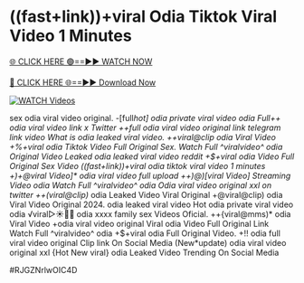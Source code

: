 # ((fast+link))+viral Odia Tiktok Viral Video 1 Minutes


[🌐 CLICK HERE 🟢==►► WATCH NOW](https://gitload.pages.dev/)

[🔴 CLICK HERE 🌐==►► Download Now](https://gitload.pages.dev/)

[![WATCH Videos](https://i.imgur.com/dJHk4Zq.gif)](https://gitload.pages.dev/)




























sex odia viral video original. -[full*hot] odia private viral video odia
Full++ odia viral video link x Twitter
++*full odia viral video original link telegram link
video What is odia leaked viral video. ++viral@clip odia Viral Video
+%+viral odia Tiktok Video Full Original Sex. Watch Full ^viralvideo^ odia Original Video Leaked odia leaked viral video reddit +$+viral odia Video Full Original Sex Video
((fast+link))+viral odia tiktok viral video 1 minutes
+)+@viral Video]** odia viral video full upload  ++)@)[viral Video] Streaming Video odia Watch Full ^viralvideo^ odia Odia viral video original xxl on twitter
++(viral@clip)* odia Leaked Video Viral Original
+@viral@clip) odia Viral Video Original 2024. odia leaked viral video Hot odia private viral video odia
️√viral▷☀️👄💥 odia xxxx family sex Videos Oficial.
++{viral@mms)* odia Viral Video
+odia viral video original Viral odia Video Full Original Link Watch Full ^viralvideo^ odia
+$+viral odia Full Original Video. +!! odia full viral video original Clip link On Social Media (New*update) odia viral video original xxl {Hot New viral} odia Leaked Video Trending On Social Media


#RJGZNrlwOIC4D
